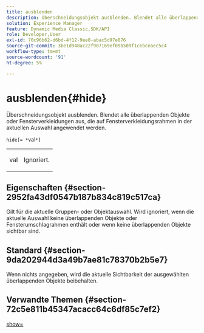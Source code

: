 ```yaml
---
title: ausblenden
description: Überschneidungsobjekt ausblenden. Blendet alle überlappenden Objekte oder Fensterverkleidungen aus, die auf Fensterverkleidungsrahmen in der aktuellen Auswahl angewendet werden.
solution: Experience Manager
feature: Dynamic Media Classic,SDK/API
role: Developer,User
exl-id: 70c96b62-d6bd-4f12-9ee8-abac5d97e876
source-git-commit: 3be1d948ac22f907169ef09b509f1cebceaec5c4
workflow-type: tm+mt
source-wordcount: '91'
ht-degree: 5%

---
```


# ausblenden{#hide}

Überschneidungsobjekt ausblenden. Blendet alle überlappenden Objekte oder Fensterverkleidungen aus, die auf Fensterverkleidungsrahmen in der aktuellen Auswahl angewendet werden.

`hide[= *`val`*]`

<table id="simpletable_015459EC2F4642A59B04F0B8064070B1"> 
 <tr class="strow"> 
  <td class="stentry"> <p><span class="codeph"> <span class="varname"> val</span></span> </p> </td> 
  <td class="stentry"> <p>Ignoriert. </p></td> 
 </tr> 
</table>

## Eigenschaften {#section-2952fa43df0547b187b834c819c517ca}

Gilt für die aktuelle Gruppen- oder Objektauswahl. Wird ignoriert, wenn die aktuelle Auswahl keine überlappenden Objekte oder Fensterumschlagrahmen enthält oder wenn keine überlappenden Objekte sichtbar sind.

## Standard {#section-9da202944d3a49b7ae81c78370b2b5e7}

Wenn nichts angegeben, wird die aktuelle Sichtbarkeit der ausgewählten überlappenden Objekte beibehalten.

## Verwandte Themen {#section-72c5e811b45347acacc64c6df85c7ef2}

[show=](../../../../../ir-api/http-protocol/image-rendering-api-ref/c-ir-http-protocol-ref/c-ir-http-protocol-command-reference/r-ir-show.md#reference-f1824e1a501144bc9a6ae28de8e6bcb9)
